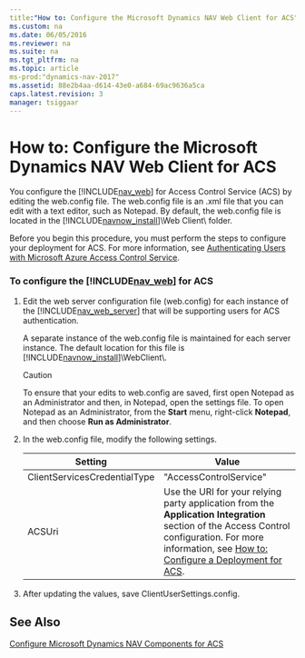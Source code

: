 ```yaml
---
title:"How to: Configure the Microsoft Dynamics NAV Web Client for ACS"
ms.custom: na
ms.date: 06/05/2016
ms.reviewer: na
ms.suite: na
ms.tgt_pltfrm: na
ms.topic: article
ms-prod:"dynamics-nav-2017"
ms.assetid: 88e2b4aa-d614-43e0-a684-69ac9636a5ca
caps.latest.revision: 3
manager: tsiggaar
---
```

# How to: Configure the Microsoft Dynamics NAV Web Client for ACS
You configure the [!INCLUDE[nav_web](includes/nav_web_md.md)] for Access Control Service \(ACS\) by editing the web.config file. The web.config file is an .xml file that you can edit with a text editor, such as Notepad. By default, the web.config file is located in the [!INCLUDE[navnow_install](includes/navnow_install_md.md)]\\Web Client\\ folder.  
  
 Before you begin this procedure, you must perform the steps to configure your deployment for ACS. For more information, see [Authenticating Users with Microsoft Azure Access Control Service](Authenticating-Users-with-Microsoft-Azure-Access-Control-Service.md).  
  
### To configure the [!INCLUDE[nav_web](includes/nav_web_md.md)] for ACS  
  
1.  Edit the web server configuration file \(web.config\) for each instance of the [!INCLUDE[nav_web_server](includes/nav_web_server_md.md)] that will be supporting users for ACS authentication.  
  
     A separate instance of the web.config file is maintained for each server instance. The default location for this file is [!INCLUDE[navnow_install](includes/navnow_install_md.md)]\\WebClient\\.  
  
    > [!CAUTION]  
    >  To ensure that your edits to web.config are saved, first open Notepad as an Administrator and then, in Notepad, open the settings file. To open Notepad as an Administrator, from the **Start** menu, right\-click **Notepad**, and then choose **Run as Administrator**.  
  
2.  In the web.config file, modify the following settings.  
  
    |Setting|Value|  
    |-------------|-----------|  
    |ClientServicesCredentialType|"AccessControlService"|  
    |ACSUri|Use the URI for your relying party application from the **Application Integration** section of the Access Control configuration. For more information, see [How to: Configure a Deployment for ACS](../Topic/How%20to:%20Configure%20a%20Deployment%20for%20ACS.md).|  
  
3.  After updating the values, save ClientUserSettings.config.  
  
## See Also  
 [Configure Microsoft Dynamics NAV Components for ACS](Configure-Microsoft-Dynamics-NAV-Components-for-ACS.md)